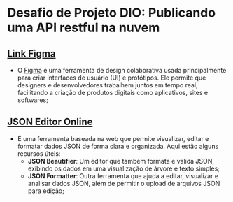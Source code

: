 <h1> Desafio de Projeto DIO: Publicando uma API restful na nuvem </h1>


[<h2>Link Figma</h2>](https://www.figma.com/file/0ZsjwjsYlYd3timxqMWlbj/SANTANDER---Projeto-Web%2FMobile?type=design&node-id=1421%3A432&mode=design&t=6dPQuerScEQH0zAn-1) 

* O [Figma](https://www.figma.com/pt-br/) é uma ferramenta de design colaborativa usada principalmente para criar interfaces de usuário (UI) e protótipos. Ele permite que designers e desenvolvedores trabalhem juntos em tempo real, facilitando a criação de produtos digitais como aplicativos, sites e softwares;  

[<h2>JSON Editor Online</h2>](https://jsoneditoronline.org/)
* É uma ferramenta baseada na web que permite visualizar, editar e formatar dados JSON de forma clara e organizada. Aqui estão alguns recursos úteis:
    * **JSON Beautifier**: Um editor que também formata e valida JSON, exibindo os dados em uma visualização de árvore e texto simples;
    * **JSON Formatter**: Outra ferramenta que ajuda a editar, visualizar e analisar dados JSON, além de permitir o upload de arquivos JSON para edição;
